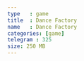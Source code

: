 ```yaml
---
type   : game
title  : Dance Factory
name   : Dance Factory
categories: [game]
telegram : 325
size: 250 MB
---
```



